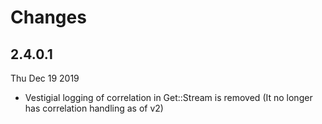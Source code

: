 # Changes

## 2.4.0.1

Thu Dec 19 2019

- Vestigial logging of correlation in Get::Stream is removed (It no longer has correlation handling as of v2)
